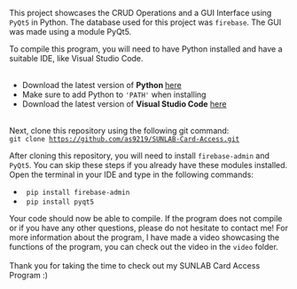 This project showcases the CRUD Operations and a GUI Interface using <code>PyQt5</code> in Python. The database used for this project was <code>firebase</code>. The GUI was made using a module PyQt5.

To compile this program, you will need to have Python installed and have a suitable IDE, like Visual Studio Code.<br><br>
- Download the latest version of <b>Python </b><a href="https://www.python.org/downloads/">here</a>
- Make sure to add Python to <code>'PATH'</code> when installing<br>
- Download the latest version of <b>Visual Studio Code</b> <a href= "https://code.visualstudio.com/">here</a>

<br>Next, clone this repository using the following git command: <br>
  <code>git clone https://github.com/as9219/SUNLAB-Card-Access.git</code>

After cloning this repository, you will need to install <code>firebase-admin</code> and <code>PyQt5</code>. You can skip these steps if you already have these modules installed. Open the terminal in your IDE and type in the following commands:
- <code> pip install firebase-admin </code>
- <code> pip install pyqt5 </code>


Your code should now be able to compile. If the program does not compile or if you have any other questions, please do not hesitate to contact me!
For more information about the program, I have made a video showcasing the functions of the program, you can check out the video in the <code>video</code> folder. <br>
<br>Thank you for taking the time to check out my SUNLAB Card Access Program :)
